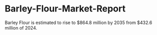 # Barley-Flour-Market-Report
Barley Flour is estimated to rise to $864.8 million by 2035 from $432.6 million of 2024. 
